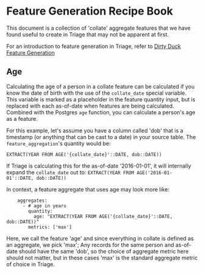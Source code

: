 # Feature Generation Recipe Book

This document is a collection of 'collate' aggregate features that we have found useful to create in Triage that may not be apparent at first.

For an introduction to feature generation in Triage, refer to [Dirty Duck Feature Generation](https://dssg.github.io/dirtyduck/#orgaae2e66)

## Age

Calculating the age of a person in a collate feature can be calculated if you know the date of birth with the use of the `collate_date` special variable. This variable is marked as a placeholder in the feature quantity input, but is replaced with each as-of-date when features are being calculated. Combined with the Postgres `age` function, you can calculate a person's age as a feature.

For this example, let's assume you have a column called 'dob' that is a timestamp (or anything that can be cast to a date) in your source table. The `feature_aggregation`'s quantity would be: 

```EXTRACT(YEAR FROM AGE('{collate_date}'::DATE, dob::DATE))```

If Triage is calculating this for the as-of-date '2016-01-01', it will internally expand the `collate_date` out to:
```EXTRACT(YEAR FROM AGE('2016-01-01'::DATE, dob::DATE))```

In context, a feature aggregate that uses age may look more like:

```
    aggregates:
      - # age in years 
        quantity:
          age: "EXTRACT(YEAR FROM AGE('{collate_date}'::DATE, dob::DATE))"
        metrics: ['max']
```


Here, we call the feature 'age' and since everything in collate is defined as an aggregate, we pick 'max'; Any records for the same person and as-of-date should have the same 'dob', so the choice of aggregate metric here should not matter, but in these cases 'max' is the standard aggregate metric of choice in Triage.
